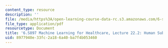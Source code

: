 ```yaml
---
content_type: resource
description: ''
file: /media/https%3A/open-learning-course-data-rc.s3.amazonaws.com/6-s897-machine-learning-for-healthcare-spring-2019/8977940e33fc2a186a40ba7f4b053460_MIT6_S897S19_lec22-2.pdf
file_type: application/pdf
resourcetype: Document
title: '6.S897 Machine Learning for Healthcare, Lecture 22.2: Human Subjects Research'
uid: 8977940e-33fc-2a18-6a40-ba7f4b053460
---
```

